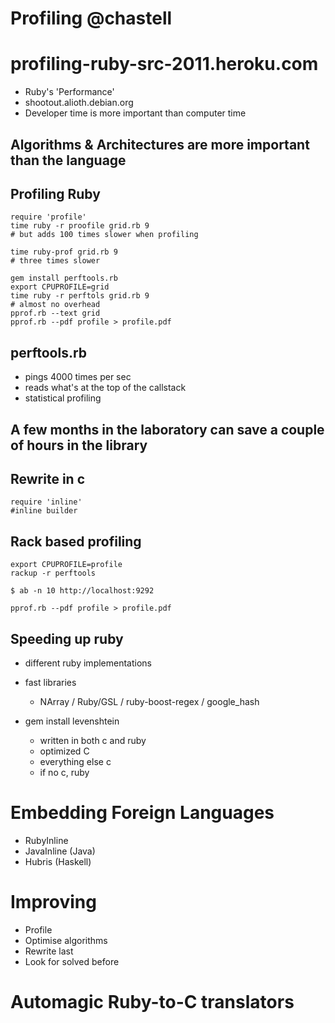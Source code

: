 # Profiling @chastell
# profiling-ruby-src-2011.heroku.com

- Ruby's 'Performance'
- shootout.alioth.debian.org
- Developer time is more important than computer time

## Algorithms & Architectures are more important than the language

## Profiling Ruby

    require 'profile'
    time ruby -r proofile grid.rb 9
    # but adds 100 times slower when profiling

    time ruby-prof grid.rb 9
    # three times slower

    gem install perftools.rb
    export CPUPROFILE=grid
    time ruby -r perftols grid.rb 9
    # almost no overhead
    pprof.rb --text grid
    pprof.rb --pdf profile > profile.pdf

## perftools.rb
- pings 4000 times per sec 
- reads what's at the top of the callstack
- statistical profiling

## A few months in the laboratory can save a couple of hours in the library

## Rewrite in c

    require 'inline'
    #inline builder

## Rack based profiling

    export CPUPROFILE=profile
    rackup -r perftools

    $ ab -n 10 http://localhost:9292

    pprof.rb --pdf profile > profile.pdf

## Speeding up ruby

- different ruby implementations
- fast libraries
  - NArray / Ruby/GSL / ruby-boost-regex / google_hash

- gem install levenshtein
  - written in both c and ruby
  - optimized C
  - everything else c
  - if no c, ruby

# Embedding Foreign Languages

- RubyInline
- JavaInline (Java)
- Hubris (Haskell)

# Improving
- Profile
- Optimise algorithms
- Rewrite last
- Look for solved before

# Automagic Ruby-to-C translators

